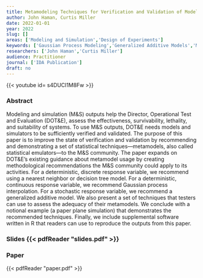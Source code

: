 ```yaml
---
title: Metamodeling Techniques for Verification and Validation of Modeling and Simulation Data
author: John Haman, Curtis Miller
date: 2022-01-01
year: 2022
slug: []
areas: ['Modeling and Simulation','Design of Experiments']
keywords: ['Gaussian Process Modeling','Generalized Additive Models','Modeling and Simulation Validation','Paper Plane Simulation','Statistical Methods']
researchers: ['John Haman','Curtis Miller']
audience: Practitioner
journal: ['IDA Publication']
draft: no
---
```


{{< youtube id= s4DUCI1M8Fw >}}

### Abstract

Modeling and simulation (M&S) outputs help the Director, Operational Test and Evaluation (DOT&E), assess the effectiveness, survivability, lethality, and suitability of systems. To use M&S outputs, DOT&E needs models and simulators to be sufficiently verified and validated. The purpose of this paper is to improve the state of verification and validation by recommending and demonstrating a set of statistical techniques—metamodels, also called statistical emulators—to the M&S community. The paper expands on DOT&E’s existing guidance about metamodel usage by creating methodological recommendations the M&S community could apply to its activities. For a deterministic, discrete response variable, we recommend using a nearest neighbor or decision tree model. For a deterministic, continuous response variable, we recommend Gaussian process interpolation. For a stochastic response variable, we recommend a generalized additive model. We also present a set of techniques that testers can use to assess the adequacy of their metamodels. We conclude with a notional example (a paper plane simulation) that demonstrates the recommended techniques. Finally, we include supplemental software written in R that readers can use to reproduce the outputs from this paper.

### Slides {{< pdfReader "slides.pdf" >}}

### Paper 
 {{< pdfReader "paper.pdf" >}}


